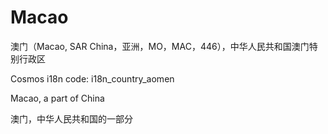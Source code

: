 # Macao

澳门（Macao, SAR China，亚洲，MO，MAC，446），中华人民共和国澳门特别行政区

Cosmos i18n code: i18n_country_aomen

Macao, a part of China

澳门，中华人民共和国的一部分
